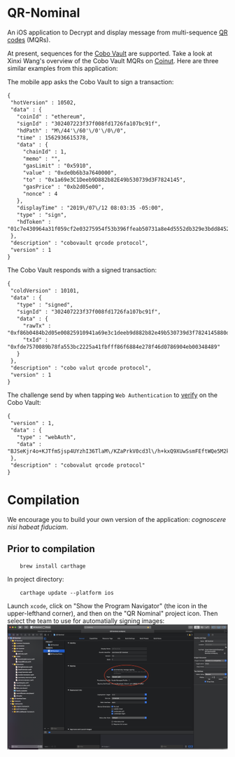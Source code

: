 # QR-Nominal
An iOS application to Decrypt and display message from multi-sequence [QR codes](https://en.wikipedia.org/wiki/QR_code) (MQRs).

At present,
sequences for the [Cobo Vault](https://cobo.com/hardware-wallet) are supported.
Take a look at Xinxi Wang's overview of the Cobo Vault MQRs on
[Coinut](https://coinut.com/blog/a-brief-review-of-cobo-vault-the-most-secure-hardware-wallet/).
Here are three similar examples from this application:

The mobile app asks the Cobo Vault to sign a transaction:

    {
     "hotVersion" : 10502,
     "data" : {
       "coinId" : "ethereum",
       "signId" : "302407223f37f008fd1726fa107bc91f",
       "hdPath" : "M\/44'\/60'\/0'\/0\/0",
       "time" : 1562936615378,
       "data" : {
         "chainId" : 1,
         "memo" : "",
         "gasLimit" : "0x5910",
         "value" : "0xde0b6b3a7640000",
         "to" : "0x1a69e3C1Deeb9D882b82E49b530739d3F7824145",
         "gasPrice" : "0xb2d05e00",
         "nonce" : 4
       },
       "displayTime" : "2019\/07\/12 08:03:35 -05:00",
       "type" : "sign",
       "hdToken" : "01c7e430964a31f059cf2e03275954f53b396ffeab50731a8e4d5552db329e3bdd8452db0a4fa4b5e64ba13479b895282ba57c7b3b3ef385add8f9c06e72c2496f881ba3dbfa4afb1b14be1c108f33d0"
     },
     "description" : "cobovault qrcode protocol",
     "version" : 1
    }

The Cobo Vault responds with a signed transaction:

    {
     "coldVersion" : 10101,
     "data" : {
       "type" : "signed",
       "signId" : "302407223f37f008fd1726fa107bc91f",
       "data" : {
         "rawTx" : "0xf86b0484b2d05e00825910941a69e3c1deeb9d882b82e49b530739d3f7824145880de0b6b3a76400008026a0593028c1981717a0128373c972415516f691e5bbddf626bc505d2c385607d2e8a068b31b08b1639de536547caba1b6e12c08598bf2be2cb82edde9711b29b0ad4d",
         "txId" : "0xfde7570089b78fa553bc2225a41fbfff86f6884e278f46d0786904eb00348489"
       }
     },
     "description" : "cobo valut qrcode protocol",
     "version" : 1
    }

The challenge send by when tapping `Web Authentication` to
[verify](https://cobo.com/hardware-wallet/authentication) on the Cobo Vault:

    {
     "version" : 1,
     "data" : {
       "type" : "webAuth",
       "data" : "BJSeKjr4o+KJTfmSjsp4UYzhI36TlaM\/KZaPrkV0cd3l\/h+kxQ9XUwSsmFEftWQe5M2k0ExI7NXVO\/hmcp8TSTgaD4MYGqjn55LOa0YydtAjtCCczUBQu75UynFhqZ9OnK2nDYwJLv1OkOLJ2gfwGahA5oenxkNhdMgBzKdUypE+XrwgJY02kxW9QDquuf+xVZAAQ4DdIYjjm8h9hyhHt67aUJasmd0RMw=="
     },
     "description" : "cobovalut qrcode protocol"
    }

# Compilation
We encourage you to build your own version of the application: _cognoscere nisi habeat fiduciam_.

## Prior to compilation

        brew install carthage
        
In project directory:
 
        carthage update --platform ios

Launch `xcode`,
click on "Show the Program Navigator" (the icon in the upper-lefthand corner),
and then on the "QR Nominal" project icon.
Then select the team to use for automatially signing images:
![screenshot](./documentation/enable-automatically-manage-signing.png)
